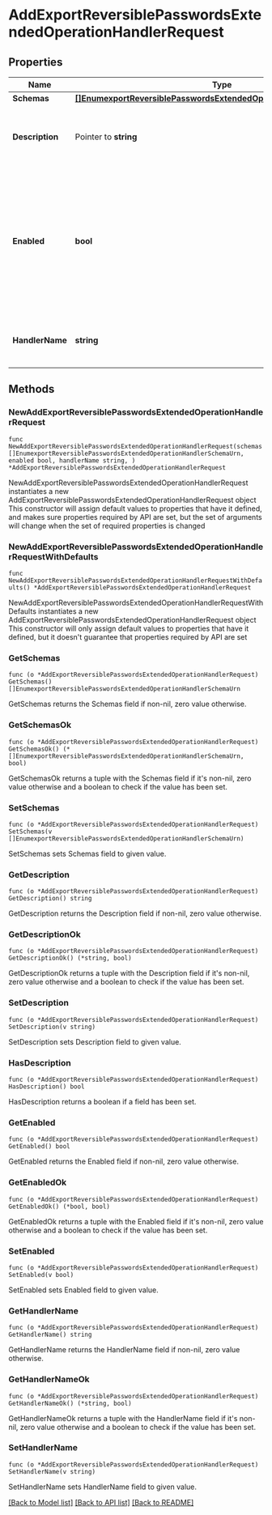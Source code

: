 # AddExportReversiblePasswordsExtendedOperationHandlerRequest

## Properties

Name | Type | Description | Notes
------------ | ------------- | ------------- | -------------
**Schemas** | [**[]EnumexportReversiblePasswordsExtendedOperationHandlerSchemaUrn**](EnumexportReversiblePasswordsExtendedOperationHandlerSchemaUrn.md) |  | 
**Description** | Pointer to **string** | A description for this Extended Operation Handler | [optional] 
**Enabled** | **bool** | Indicates whether the Extended Operation Handler is enabled (that is, whether the types of extended operations are allowed in the server). | 
**HandlerName** | **string** | Name of the new Extended Operation Handler | 

## Methods

### NewAddExportReversiblePasswordsExtendedOperationHandlerRequest

`func NewAddExportReversiblePasswordsExtendedOperationHandlerRequest(schemas []EnumexportReversiblePasswordsExtendedOperationHandlerSchemaUrn, enabled bool, handlerName string, ) *AddExportReversiblePasswordsExtendedOperationHandlerRequest`

NewAddExportReversiblePasswordsExtendedOperationHandlerRequest instantiates a new AddExportReversiblePasswordsExtendedOperationHandlerRequest object
This constructor will assign default values to properties that have it defined,
and makes sure properties required by API are set, but the set of arguments
will change when the set of required properties is changed

### NewAddExportReversiblePasswordsExtendedOperationHandlerRequestWithDefaults

`func NewAddExportReversiblePasswordsExtendedOperationHandlerRequestWithDefaults() *AddExportReversiblePasswordsExtendedOperationHandlerRequest`

NewAddExportReversiblePasswordsExtendedOperationHandlerRequestWithDefaults instantiates a new AddExportReversiblePasswordsExtendedOperationHandlerRequest object
This constructor will only assign default values to properties that have it defined,
but it doesn't guarantee that properties required by API are set

### GetSchemas

`func (o *AddExportReversiblePasswordsExtendedOperationHandlerRequest) GetSchemas() []EnumexportReversiblePasswordsExtendedOperationHandlerSchemaUrn`

GetSchemas returns the Schemas field if non-nil, zero value otherwise.

### GetSchemasOk

`func (o *AddExportReversiblePasswordsExtendedOperationHandlerRequest) GetSchemasOk() (*[]EnumexportReversiblePasswordsExtendedOperationHandlerSchemaUrn, bool)`

GetSchemasOk returns a tuple with the Schemas field if it's non-nil, zero value otherwise
and a boolean to check if the value has been set.

### SetSchemas

`func (o *AddExportReversiblePasswordsExtendedOperationHandlerRequest) SetSchemas(v []EnumexportReversiblePasswordsExtendedOperationHandlerSchemaUrn)`

SetSchemas sets Schemas field to given value.


### GetDescription

`func (o *AddExportReversiblePasswordsExtendedOperationHandlerRequest) GetDescription() string`

GetDescription returns the Description field if non-nil, zero value otherwise.

### GetDescriptionOk

`func (o *AddExportReversiblePasswordsExtendedOperationHandlerRequest) GetDescriptionOk() (*string, bool)`

GetDescriptionOk returns a tuple with the Description field if it's non-nil, zero value otherwise
and a boolean to check if the value has been set.

### SetDescription

`func (o *AddExportReversiblePasswordsExtendedOperationHandlerRequest) SetDescription(v string)`

SetDescription sets Description field to given value.

### HasDescription

`func (o *AddExportReversiblePasswordsExtendedOperationHandlerRequest) HasDescription() bool`

HasDescription returns a boolean if a field has been set.

### GetEnabled

`func (o *AddExportReversiblePasswordsExtendedOperationHandlerRequest) GetEnabled() bool`

GetEnabled returns the Enabled field if non-nil, zero value otherwise.

### GetEnabledOk

`func (o *AddExportReversiblePasswordsExtendedOperationHandlerRequest) GetEnabledOk() (*bool, bool)`

GetEnabledOk returns a tuple with the Enabled field if it's non-nil, zero value otherwise
and a boolean to check if the value has been set.

### SetEnabled

`func (o *AddExportReversiblePasswordsExtendedOperationHandlerRequest) SetEnabled(v bool)`

SetEnabled sets Enabled field to given value.


### GetHandlerName

`func (o *AddExportReversiblePasswordsExtendedOperationHandlerRequest) GetHandlerName() string`

GetHandlerName returns the HandlerName field if non-nil, zero value otherwise.

### GetHandlerNameOk

`func (o *AddExportReversiblePasswordsExtendedOperationHandlerRequest) GetHandlerNameOk() (*string, bool)`

GetHandlerNameOk returns a tuple with the HandlerName field if it's non-nil, zero value otherwise
and a boolean to check if the value has been set.

### SetHandlerName

`func (o *AddExportReversiblePasswordsExtendedOperationHandlerRequest) SetHandlerName(v string)`

SetHandlerName sets HandlerName field to given value.



[[Back to Model list]](../README.md#documentation-for-models) [[Back to API list]](../README.md#documentation-for-api-endpoints) [[Back to README]](../README.md)


